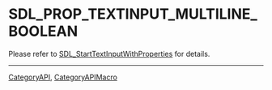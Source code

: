# SDL_PROP_TEXTINPUT_MULTILINE_BOOLEAN

Please refer to [SDL_StartTextInputWithProperties](SDL_StartTextInputWithProperties) for details.

----
[CategoryAPI](CategoryAPI), [CategoryAPIMacro](CategoryAPIMacro)


